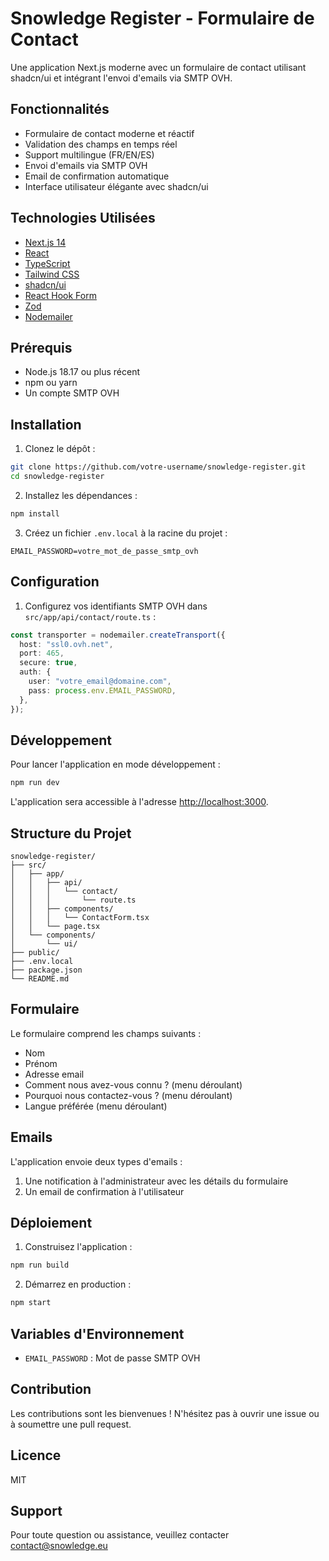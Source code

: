 # Snowledge Register - Formulaire de Contact

Une application Next.js moderne avec un formulaire de contact utilisant shadcn/ui et intégrant l'envoi d'emails via SMTP OVH.

## Fonctionnalités

- Formulaire de contact moderne et réactif
- Validation des champs en temps réel
- Support multilingue (FR/EN/ES)
- Envoi d'emails via SMTP OVH
- Email de confirmation automatique
- Interface utilisateur élégante avec shadcn/ui

## Technologies Utilisées

- [Next.js 14](https://nextjs.org/)
- [React](https://reactjs.org/)
- [TypeScript](https://www.typescriptlang.org/)
- [Tailwind CSS](https://tailwindcss.com/)
- [shadcn/ui](https://ui.shadcn.com/)
- [React Hook Form](https://react-hook-form.com/)
- [Zod](https://zod.dev/)
- [Nodemailer](https://nodemailer.com/)

## Prérequis

- Node.js 18.17 ou plus récent
- npm ou yarn
- Un compte SMTP OVH

## Installation

1. Clonez le dépôt :

```bash
git clone https://github.com/votre-username/snowledge-register.git
cd snowledge-register
```

2. Installez les dépendances :

```bash
npm install
```

3. Créez un fichier `.env.local` à la racine du projet :

```env
EMAIL_PASSWORD=votre_mot_de_passe_smtp_ovh
```

## Configuration

1. Configurez vos identifiants SMTP OVH dans `src/app/api/contact/route.ts` :

```typescript
const transporter = nodemailer.createTransport({
  host: "ssl0.ovh.net",
  port: 465,
  secure: true,
  auth: {
    user: "votre_email@domaine.com",
    pass: process.env.EMAIL_PASSWORD,
  },
});
```

## Développement

Pour lancer l'application en mode développement :

```bash
npm run dev
```

L'application sera accessible à l'adresse [http://localhost:3000](http://localhost:3000).

## Structure du Projet

```
snowledge-register/
├── src/
│   ├── app/
│   │   ├── api/
│   │   │   └── contact/
│   │   │       └── route.ts
│   │   ├── components/
│   │   │   └── ContactForm.tsx
│   │   └── page.tsx
│   └── components/
│       └── ui/
├── public/
├── .env.local
├── package.json
└── README.md
```

## Formulaire

Le formulaire comprend les champs suivants :

- Nom
- Prénom
- Adresse email
- Comment nous avez-vous connu ? (menu déroulant)
- Pourquoi nous contactez-vous ? (menu déroulant)
- Langue préférée (menu déroulant)

## Emails

L'application envoie deux types d'emails :

1. Une notification à l'administrateur avec les détails du formulaire
2. Un email de confirmation à l'utilisateur

## Déploiement

1. Construisez l'application :

```bash
npm run build
```

2. Démarrez en production :

```bash
npm start
```

## Variables d'Environnement

- `EMAIL_PASSWORD` : Mot de passe SMTP OVH

## Contribution

Les contributions sont les bienvenues ! N'hésitez pas à ouvrir une issue ou à soumettre une pull request.

## Licence

MIT

## Support

Pour toute question ou assistance, veuillez contacter contact@snowledge.eu
